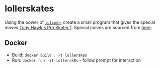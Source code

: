 # lollerskates

Using the power of [`lolcode`](https://en.wikipedia.org/wiki/LOLCODE), create a small program that gives the special moves [Tony Hawk's Pro Skater 1](https://tonyhawkgames.fandom.com/wiki/Tony_Hawk%27s_Pro_Skater). Special moves are sourced from [here](https://www.ign.com/wikis/tony-hawks-pro-skater/PS_Cheats#Signature_Moves). 

## Docker

* Build: `docker build . -t lollersk8s`
* Run: `docker run -it lollersk8s` - follow prompt for interaction